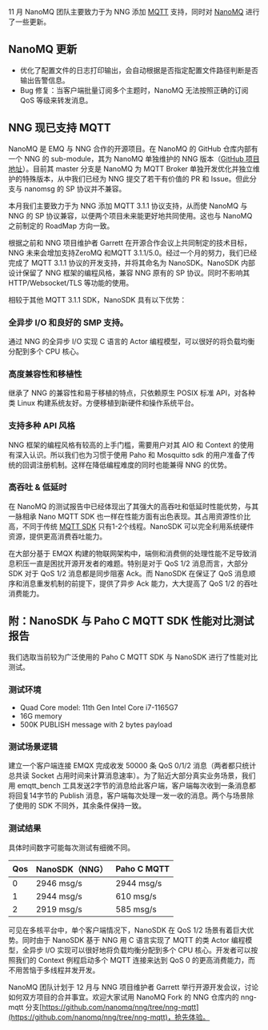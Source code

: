 11 月 NanoMQ 团队主要致力于为 NNG 添加 [MQTT](https://www.emqx.com/zh/mqtt) 支持，同时对 [NanoMQ](https://nanomq.io/zh) 进行了一些更新。

## NanoMQ 更新

- 优化了配置文件的日志打印输出，会自动根据是否指定配置文件路径判断是否输出告警信息。
- Bug 修复：当客户端批量订阅多个主题时，NanoMQ 无法按照正确的订阅 QoS 等级来转发消息。

## NNG 现已支持 MQTT

NanoMQ 是 EMQ 与 NNG 合作的开源项目。在 NanoMQ 的 GitHub 仓库内部有一个 NNG 的 sub-module，其为 NanoMQ 单独维护的 NNG 版本（[GitHub 项目地址](https://github.com/nanomq/nng/tree/master)）。目前其 master 分支是 NanoMQ 为 MQTT Broker 单独开发优化并独立维护的特殊版本，从中我们已经为 NNG 提交了若干有价值的 PR 和 Issue。但此分支与 nanomsg 的 SP 协议并不兼容。

本月我们主要致力于为 NNG 添加 MQTT 3.1.1 协议支持，从而使 NanoMQ 与 NNG 的 SP 协议兼容，以便两个项目未来能更好地共同使用。这也与 NanoMQ 之前制定的 RoadMap 方向一致。

根据之前和 NNG 项目维护者 Garrett 在开源合作会议上共同制定的技术目标，NNG 未来会增加支持ZeroMQ 和MQTT 3.1.1/5.0。经过一个月的努力，我们已经完成了 MQTT 3.1.1 协议的开发支持，并将其命名为 NanoSDK。NanoSDK 内部设计保留了 NNG 框架的编程风格，兼容 NNG 原有的 SP 协议。同时不影响其 HTTP/Websocket/TLS 等功能的使用。

相较于其他 MQTT 3.1.1 SDK，NanoSDK 具有以下优势：

### **全异步 I/O 和良好的 SMP 支持**。

通过 NNG 的全异步 I/O 实现 C 语言的 Actor 编程模型，可以很好的将负载均衡分配到多个 CPU 核心。

### **高度兼容性和移植性**

继承了 NNG 的兼容性和易于移植的特点，只依赖原生 POSIX 标准 API，对各种类 Linux 构建系统友好。方便移植到新硬件和操作系统平台。

### 支持多种 API 风格

NNG 框架的编程风格有较高的上手门槛，需要用户对其 AIO 和 Context 的使用有深入认识。所以我们也为习惯于使用 Paho 和 Mosquitto sdk 的用户准备了传统的回调注册机制。这样在降低编程难度的同时也能兼得 NNG 的优势。

### 高吞吐 **&** **低延时**

在 NanoMQ 的测试报告中已经体现出了其强大的高吞吐和低延时性能优势，与其一脉相承 Nano MQTT SDK 也一样在性能方面有出色表现。其占用资源性价比高，不同于传统 [MQTT SDK](https://www.emqx.com/zh/mqtt-client-sdk) 只有1-2个线程。NanoSDK 可以完全利用系统硬件资源，提供更高消费吞吐能力。

在大部分基于 EMQX 构建的物联网架构中，端侧和消费侧的处理性能不足导致消息积压一直是困扰开源开发者的难题。特别是对于 QoS 1/2 消息而言，大部分 SDK 对于 QoS 1/2 消息都是同步阻塞 Ack。而 NanoSDK 在保证了 QoS 消息顺序和消息重发机制的前提下，提供了异步 Ack 能力，大大提高了 QoS 1/2 的吞吐消费能力。

## 附：NanoSDK 与 Paho C MQTT SDK 性能对比测试报告

我们选取当前较为广泛使用的 Paho C MQTT SDK 与 NanoSDK 进行了性能对比测试。

### 测试环境

- Quad Core model: 11th Gen Intel Core i7-1165G7
- 16G memory
- 500K PUBLISH message with 2 bytes payload

### 测试场景逻辑

建立一个客户端连接 EMQX 完成收发 50000 条 QoS 0/1/2 消息（两者都只统计总共读 Socket 占用时间来计算消息速率）。为了贴近大部分真实业务场景，我们用 emqtt_bench 工具发送2字节的消息给此客户端，客户端每次收到一条消息都将回复14字节的 Publish 消息，客户端每次处理一发一收的消息。两个与场景除了使用的 SDK 不同外，其余条件保持一致。

### 测试结果

具体时间数字可能每次测试有细微不同。

| Qos  | NanoSDK（NNG） | Paho C MQTT |
| :--- | :------------- | :---------- |
| 0    | 2946 msg/s     | 2944 msg/s  |
| 1    | 2944 msg/s     | 610 msg/s   |
| 2    | 2919 msg/s     | 585 msg/s   |

可见在多核平台中，单个客户端情况下，NanoSDK 在 QoS 1/2 场景有着巨大优势。同时由于 NanoSDK 基于 NNG 用 C 语言实现了 MQTT 的类 Actor 编程模型，全异步 I/O 实现可以很好地将负载均衡分配到多个 CPU 核心。开发者可以按照我们的 Context 例程启动多个 MQTT 连接来达到 QoS 0 的更高消费能力，而不用苦恼于多线程并发开发。

NanoMQ 团队计划于 12 月与 NNG 项目维护者 Garrett 举行开源开发会议，讨论如何双方项目的合并事宜。欢迎大家试用 NanoMQ Fork 的 NNG 仓库内的 nng-mqtt 分支[https://github.com/nanomq/nng/tree/nng-mqtt](https://github.com/nanomq/nng/tree/nng-mqtt)，抢先体验。
